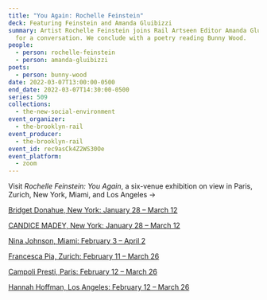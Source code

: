 ```yaml
---
title: "You Again: Rochelle Feinstein"
deck: Featuring Feinstein and Amanda Gluibizzi
summary: Artist Rochelle Feinstein joins Rail Artseen Editor Amanda Gluibizzi
  for a conversation. We conclude with a poetry reading Bunny Wood.
people:
  - person: rochelle-feinstein
  - person: amanda-gluibizzi
poets:
  - person: bunny-wood
date: 2022-03-07T13:00:00-0500
end_date: 2022-03-07T14:30:00-0500
series: 509
collections:
  - the-new-social-environment
event_organizer:
  - the-brooklyn-rail
event_producer:
  - the-brooklyn-rail
event_id: rec9asCk4Z2WS30Oe
event_platform:
  - zoom
---
```

Visit *Rochelle Feinstein: You Again*, a six-venue exhibition on view in Paris, Zurich, New York, Miami, and Los Angeles →

[Bridget Donahue, New York: January 28 – March 12 ](https://www.bridgetdonahue.nyc/exhibitions/announcing-rochelle-feinstein-you-again/)

[CANDICE MADEY, New York: January 28 – March 12 ](https://www.candicemadey.com/gallery/all/rochelle-feinstein)

[Nina Johnson, Miami: February 3 – April 2 ](https://ninajohnson.com/exhibitions/you-again/)

[Francesca Pia, Zurich: February 11 – March 26 ](https://www.francescapia.com/exhibitions/current)

[](https://www.francescapia.com/exhibitions/current)[Campoli Presti, Paris: February 12 – March 26 ](https://www.campolipresti.com/exhibitions/rochelle-feinstein-you-again)

[Hannah Hoffman, Los Angeles: February 12 – March 26](https://hannahhoffman.la/exhibition/you-again)